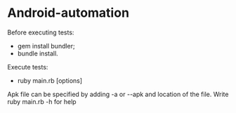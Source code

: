 # Android-automation

Before executing tests:
  - gem install bundler;
  - bundle install.

Execute tests:
  - ruby main.rb [options]

Apk file can be specified by adding -a or --apk and location of the file.
Write ruby main.rb -h for help
